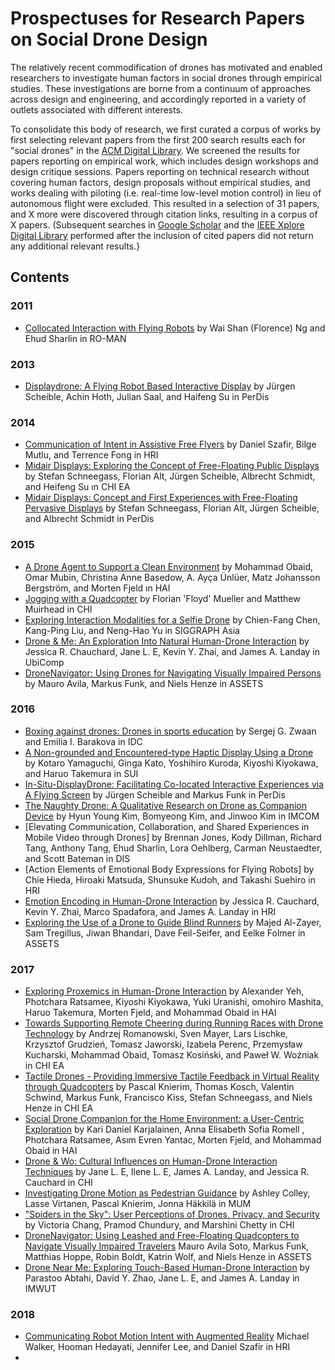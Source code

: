 # Prospectuses for Research Papers on Social Drone Design

The relatively recent commodification of drones has motivated and enabled researchers to investigate human factors in social drones through empirical studies. These investigations are borne from a continuum of approaches across design and engineering, and accordingly reported in a variety of outlets associated with different interests.

To consolidate this body of research, we first curated a corpus of works by first selecting relevant papers from the first 200 search results each for "social drones" in the [ACM Digital Library](https://dl.acm.org). We screened the results for papers reporting on empirical work, which includes design workshops and design critique sessions. Papers reporting on technical research without covering human factors, design proposals without empirical studies, and works dealing with piloting (i.e. real-time low-level motion control) in lieu of autonomous flight were excluded. This resulted in a selection of 31 papers, and X more were discovered through citation links, resulting in a corpus of X papers. (Subsequent searches in [Google Scholar](https://scholar.google.com) and the [IEEE Xplore Digital Library](https://ieeexplore.ieee.org/) performed after the inclusion of cited papers did not return any additional relevant results.}

## Contents

### 2011

- [Collocated Interaction with Flying Robots](https://github.com/socialdrones/designreview/blob/master/prospectuses/2011_Ng_Collocated.md) by Wai Shan (Florence) Ng and Ehud Sharlin in RO-MAN

### 2013

- [Displaydrone: A Flying Robot Based Interactive Display](2013_Scheible_Displaydrone.md) by Jürgen Scheible, Achin Hoth, Julian Saal, and Haifeng Su in PerDis

### 2014

- [Communication of Intent in Assistive Free Flyers]() by Daniel Szafir, Bilge Mutlu, and Terrence Fong in HRI
- [Midair Displays: Exploring the Concept of Free-Floating Public Displays](https://github.com/socialdrones/designreview/blob/master/prospectuses/2014_Schneegass_Exploring.md) by Stefan Schneegass, Florian Alt, Jürgen Scheible, Albrecht Schmidt, and Heifeng Su ın CHI EA
- [Midair Displays: Concept and First Experiences with Free-Floating Pervasive Displays](designreview/prospectuses/2014_Schneegass_PerDis.md) by Stefan Schneegass, Florian Alt, Jürgen Scheible, and Albrecht Schmidt in PerDis

### 2015

- [A Drone Agent to Support a Clean Environment]() by Mohammad Obaid, Omar Mubin, Christina Anne Basedow, A. Ayça Ünlüer, Matz Johansson Bergström, and Morten Fjeld ın HAI
- [Jogging with a Quadcopter]() by Florian 'Floyd' Mueller and Matthew Muirhead in CHI
- [Exploring Interaction Modalities for a Selfie Drone]() by Chien-Fang Chen, Kang-Ping Liu, and Neng-Hao Yu in SIGGRAPH Asia
- [Drone & Me: An Exploration Into Natural Human-Drone Interaction]() by Jessica R. Chauchard, Jane L. E, Kevin Y. Zhai, and James A. Landay in UbiComp
- [DroneNavigator: Using Drones for Navigating Visually Impaired Persons]() by Mauro Avila, Markus Funk, and Niels Henze in ASSETS

### 2016

- [Boxing against drones: Drones in sports education]() by Sergej G. Zwaan and Emilia I. Barakova in IDC
- [A Non-grounded and Encountered-type Haptic Display Using a Drone]() by Kotaro Yamaguchi, Ginga Kato, Yoshihiro Kuroda, Kiyoshi Kiyokawa, and Haruo Takemura in SUI
- [In-Situ-DisplayDrone: Facilitating Co-located Interactive Experiences via A Flying Screen]() by Jürgen Scheible and Markus Funk in PerDis
- [The Naughty Drone: A Qualitative Research on Drone as Companion Device]() by Hyun Young Kim, Bomyeong Kim, and Jinwoo Kim in IMCOM
- [Elevating Communication, Collaboration, and Shared Experiences in Mobile Video through Drones] by Brennan Jones, Kody Dillman, Richard Tang, Anthony Tang, Ehud Sharlin, Lora Oehlberg, Carman Neustaedter, and Scott Bateman in DIS
- [Action Elements of Emotional Body Expressions for Flying Robots] by Chie Hieda, Hiroaki Matsuda, Shunsuke Kudoh, and Takashi Suehiro in HRI
- [Emotion Encoding in Human-Drone Interaction]() by Jessica R. Cauchard, Kevin Y. Zhai, Marco Spadafora, and James A. Landay in HRI
- [Exploring the Use of a Drone to Guide Blind Runners]() by Majed Al-Zayer, Sam Tregillus, Jiwan Bhandari, Dave Feil-Seifer, and Eelke Folmer in ASSETS

### 2017

- [Exploring Proxemics in Human-Drone Interaction]() by Alexander Yeh, Photchara Ratsamee, Kiyoshi Kiyokawa, Yuki Uranishi, omohiro Mashita, Haruo Takemura, Morten Fjeld, and Mohammad Obaid in HAI
- [Towards Supporting Remote Cheering during Running Races with Drone Technology]() by Andrzej Romanowski, Sven Mayer, Lars Lischke, Krzysztof Grudzień, Tomasz Jaworski, Izabela Perenc, Przemysław Kucharski, Mohammad Obaid, Tomasz Kosiński, and Paweł W. Woźniak in CHI EA
- [Tactile Drones - Providing Immersive Tactile Feedback in Virtual Reality through Quadcopters]() by Pascal Knierim, Thomas Kosch, Valentin Schwind, Markus Funk, Francisco Kiss, Stefan Schneegass, and Niels Henze in CHI EA
- [Social Drone Companion for the Home Environment: a User-Centric Exploration]() by Kari Daniel Karjalainen, Anna Elisabeth Sofia Romell , Photchara Ratsamee, Asım Evren Yantac, Morten Fjeld, and Mohammad Obaid in HAI
- [Drone & Wo: Cultural Influences on Human-Drone Interaction Techniques]() by Jane L. E, Ilene L. E, James A. Landay, and Jessica R. Cauchard in CHI
- [Investigating Drone Motion as Pedestrian Guidance]() by Ashley Colley, Lasse Virtanen, Pascal Knierim, Jonna Häkkilä in MUM
- ["Spiders in the Sky": User Perceptions of Drones, Privacy, and Security]() by Victoria Chang, Pramod Chundury, and Marshini Chetty in CHI
- [DroneNavigator: Using Leashed and Free-Floating Quadcopters to Navigate Visually Impaired Travelers]() Mauro Avila Soto, Markus Funk, Matthias Hoppe, Robin Boldt, Katrin Wolf, and Niels Henze in ASSETS
- [Drone Near Me: Exploring Touch-Based Human-Drone Interaction]() by Parastoo Abtahi, David Y. Zhao, Jane L. E, and James A. Landay in IMWUT

### 2018

- [Communicating Robot Motion Intent with Augmented Reality]() Michael Walker, Hooman Hedayati, Jennifer Lee, and Daniel Szafir in HRI
- 
